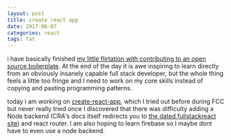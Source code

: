 ```yaml
---
layout: post
title: create react app
date: 2017-06-07
categories: react
tags: fat
---
```


i have basically finished [my little flirtation with contributing to an open source boilerplate](https://github.com/icebob/vue-express-mongo-boilerplate/issues/48#issuecomment-306810835). At the end of the day it is awe inspiring to learn directly from an obviously insanely capable full stack developer, but the whole thing feels a little too fringe and I need to work on my core skills instead of copying and pasting programming patterns.

today i am working on [create-react-app](https://github.com/facebookincubator/create-react-app/blob/master/packages/react-scripts/template/README.md#integrating-with-an-api-backend), which I tried out before during FCC but never really tried once I discovered that there was difficulty adding a Node backend (CRA's docs itself redirects you to [the dated fullstackreact site](https://github.com/facebookincubator/create-react-app/blob/master/packages/react-scripts/template/README.md#node)) and react router. I am also hoping to learn firebase so I maybe dont have to even use a node backend.
